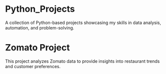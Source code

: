 # Python_Projects
A collection of Python-based projects showcasing my skills in data analysis, automation, and problem-solving.
<br>

# Zomato Project
This project analyzes Zomato data to provide insights into restaurant trends and customer preferences.
